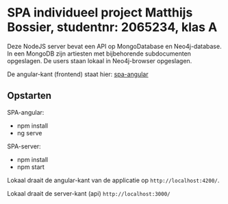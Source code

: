 # SPA individueel project Matthijs Bossier, studentnr: 2065234, klas A

Deze NodeJS server bevat een API op MongoDatabase en Neo4j-database. In een MongoDB zijn artiesten met bijbehorende subdocumenten opgeslagen. De users staan lokaal in Neo4j-browser opgeslagen.

De angular-kant (frontend) staat hier: [spa-angular](https://github.com/Matthijsbossier/spa-angular/tree/feature-neo4j)



## Opstarten

SPA-angular:

- npm install
- ng serve

SPA-server: 
- npm install
- npm start

Lokaal draait de angular-kant van de applicatie op `http://localhost:4200/`.

Lokaal draait de server-kant (api)
`http://localhost:3000/`  
